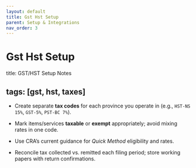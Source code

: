 ```yaml
---
layout: default
title: Gst Hst Setup
parent: Setup & Integrations
nav_order: 3
---
```


# Gst Hst Setup

title: GST/HST Setup Notes

## tags: [gst, hst, taxes]

- Create separate **tax codes** for each province you operate in (e.g., `HST-NS 15%`, `GST-5%`, `PST-BC 7%`).

- Mark items/services **taxable** or **exempt** appropriately; avoid mixing rates in one code.

- Use CRA’s current guidance for *Quick Method* eligibility and rates.

- Reconcile tax collected vs. remitted each filing period; store working papers with return confirmations.
